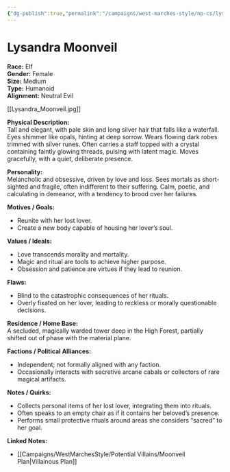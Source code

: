 ```yaml
---
{"dg-publish":true,"permalink":"/campaigns/west-marches-style/np-cs/lysandra-moonveil/"}
---
```



# Lysandra Moonveil

**Race:** Elf  
**Gender:** Female  
**Size:** Medium  
**Type:** Humanoid  
**Alignment:** Neutral Evil  

[[Lysandra_Moonveil.jpg]]

**Physical Description:**  
Tall and elegant, with pale skin and long silver hair that falls like a waterfall. Eyes shimmer like opals, hinting at deep sorrow. Wears flowing dark robes trimmed with silver runes. Often carries a staff topped with a crystal containing faintly glowing threads, pulsing with latent magic. Moves gracefully, with a quiet, deliberate presence.  

**Personality:**  
Melancholic and obsessive, driven by love and loss. Sees mortals as short-sighted and fragile, often indifferent to their suffering. Calm, poetic, and calculating in demeanor, with a tendency to brood over her failures.  

**Motives / Goals:**  
- Reunite with her lost lover.  
- Create a new body capable of housing her lover’s soul.  

**Values / Ideals:**  
- Love transcends morality and mortality.  
- Magic and ritual are tools to achieve higher purpose.  
- Obsession and patience are virtues if they lead to reunion.  

**Flaws:**  
- Blind to the catastrophic consequences of her rituals.  
- Overly fixated on her lover, leading to reckless or morally questionable decisions.  

**Residence / Home Base:**  
A secluded, magically warded tower deep in the High Forest, partially shifted out of phase with the material plane.  

**Factions / Political Alliances:**  
- Independent; not formally aligned with any faction.  
- Occasionally interacts with secretive arcane cabals or collectors of rare magical artifacts.  

**Notes / Quirks:**  
- Collects personal items of her lost lover, integrating them into rituals.  
- Often speaks to an empty chair as if it contains her beloved’s presence.  
- Performs small protective rituals around areas she considers “sacred” to her goal.  

**Linked Notes:**  
- [[Campaigns/WestMarchesStyle/Potential Villains/Moonveil Plan\|Villainous Plan]]

